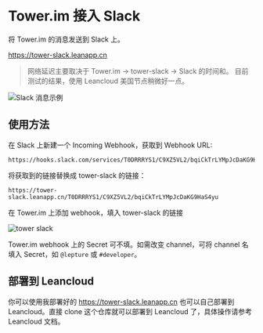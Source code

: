 # Tower.im 接入 Slack

将 Tower.im 的消息发送到 Slack 上。

<https://tower-slack.leanapp.cn>

> 网络延迟主要取决于 Tower.im -> tower-slack -> Slack 的时间和。
> 目前测试的结果，使用 Leancloud 美国节点稍微好一点。

![Slack 消息示例](https://cloud.githubusercontent.com/assets/290496/10628183/a9b02d5c-77f4-11e5-9894-faf7b2ede82e.png)


## 使用方法

在 Slack 上新建一个 Incoming Webhook，获取到 Webhook URL:

```
https://hooks.slack.com/services/T0DRRRYS1/C9XZ5VL2/bqiCkTrLYMpJcDaKG9HaS4yu
```

将获取到的链接替换成 tower-slack 的链接：

```
https://tower-slack.leanapp.cn/T0DRRRYS1/C9XZ5VL2/bqiCkTrLYMpJcDaKG9HaS4yu
```

在 Tower.im 上添加 webhook，填入 tower-slack 的链接

![tower slack](https://cloud.githubusercontent.com/assets/290496/10625797/59b64710-77da-11e5-90dc-e496113aceab.png)

Tower.im webhook 上的 Secret 可不填。如需改变 channel，可将 channel 名填入 Secret，如 `@lepture` 或 `#developer`。

## 部署到 Leancloud

你可以使用我部署好的 <https://tower-slack.leanapp.cn> 也可以自己部署到 Leancloud。直接 clone 这个仓库就可以部署到 Leancloud 了，具体操作请参考 Leancloud 文档。
